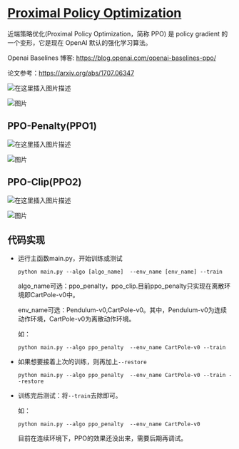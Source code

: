 
# [Proximal Policy Optimization](https://blog.csdn.net/weixin_42301220/article/details/123123261)
近端策略优化(Proximal Policy Optimization，简称 PPO) 是 policy gradient 的一个变形，它是现在 OpenAI 默认的强化学习算法。

Openai Baselines 博客: https://blog.openai.com/openai-baselines-ppo/

论文参考：https://arxiv.org/abs/1707.06347


![在这里插入图片描述](https://img-blog.csdnimg.cn/440e84e7e56b4394a1469716631d0739.png)




![图片](https://user-images.githubusercontent.com/62095277/156288810-96ef9ea9-96ae-45ea-a15a-8194751cdcfa.png)

## PPO-Penalty(PPO1)
![在这里插入图片描述](https://img-blog.csdnimg.cn/49665bf6b73c448cbf64744c6b92903c.png)



![图片](https://user-images.githubusercontent.com/62095277/156288757-f766bd29-dd83-4112-aafa-607cc319f3fb.png)

## PPO-Clip(PPO2)

![在这里插入图片描述](https://img-blog.csdnimg.cn/49a31026289c4a2faa9ec0321dae7973.png)

![图片](https://user-images.githubusercontent.com/62095277/156288779-cbd6a867-afd5-433a-8b12-aae1536f61a6.png)



## 代码实现
- 运行主函数main.py，开始训练或测试
    ```shell
    python main.py --algo [algo_name]  --env_name [env_name] --train
    ```
  algo_name可选：ppo_penalty，ppo_clip.目前ppo_penalty只实现在离散环境即CartPole-v0中。

  env_name可选：Pendulum-v0,CartPole-v0。其中，Pendulum-v0为连续动作环境，CartPole-v0为离散动作环境。

  如：
    ```shell
    python main.py --algo ppo_penalty  --env_name CartPole-v0 --train
    ```
- 如果想要接着上次的训练，则再加上`--restore`
    ```shell
    python main.py --algo ppo_penalty  --env_name CartPole-v0 --train --restore
    ```
- 训练完后测试：将`--train`去除即可。
  
  如：
    ```shell
    python main.py --algo ppo_penalty  --env_name CartPole-v0 
    ```
  

  目前在连续环境下，PPO的效果还没出来，需要后期再调试。